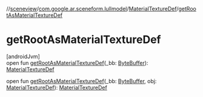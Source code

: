 //[sceneview](../../../index.md)/[com.google.ar.sceneform.lullmodel](../index.md)/[MaterialTextureDef](index.md)/[getRootAsMaterialTextureDef](get-root-as-material-texture-def.md)

# getRootAsMaterialTextureDef

[androidJvm]\
open fun [getRootAsMaterialTextureDef](get-root-as-material-texture-def.md)(_bb: [ByteBuffer](https://developer.android.com/reference/kotlin/java/nio/ByteBuffer.html)): [MaterialTextureDef](index.md)

open fun [getRootAsMaterialTextureDef](get-root-as-material-texture-def.md)(_bb: [ByteBuffer](https://developer.android.com/reference/kotlin/java/nio/ByteBuffer.html), obj: [MaterialTextureDef](index.md)): [MaterialTextureDef](index.md)
